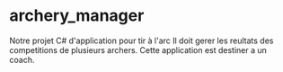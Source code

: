 # archery_manager
Notre projet C# d'application pour tir à l'arc
Il doit gerer les reultats des competitions de plusieurs archers. 
Cette application est destiner a un coach.
